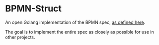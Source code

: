 # BPMN-Struct

An open Golang implementation of the BPMN spec, [as defined here](https://www.omg.org/spec/BPMN/2.0/PDF).

The goal is to implement the entire spec as closely as possible for use in other projects. 